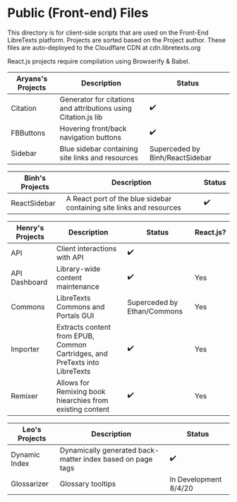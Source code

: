 Public (Front-end) Files
============
This directory is for client-side scripts that are used on the Front-End LibreTexts platform. Projects are sorted based on the Project author. These files are auto-deployed to the Cloudflare CDN at cdn.libretexts.org

React.js projects require compilation using Browserify & Babel.

| Aryans's Projects | Description                                                    | Status                          |
| ----------------- | -------------------------------------------------------------- | ------------------------------- |
| Citation          | Generator for citations and attributions using Citation.js lib | :heavy_check_mark:              |
| FBButtons         | Hovering front/back navigation buttons                         | :heavy_check_mark:              |
| Sidebar           | Blue sidebar containing site links and resources               | Superceded by Binh/ReactSidebar |


| Binh's Projects | Description                                                          | Status             |
| --------------- | -------------------------------------------------------------------- | ------------------ |
| ReactSidebar    | A React port of the blue sidebar containing site links and resources | :heavy_check_mark: |



| Henry's Projects | Description                                                                 | Status                      | React.js? |
| ---------------- | --------------------------------------------------------------------------- | --------------------------- | --------- |
| API              | Client interactions with API                                                | :heavy_check_mark:          |           |
| API Dashboard    | Library-wide content maintenance                                            | :heavy_check_mark:          | Yes       |
| Commons          | LibreTexts Commons and Portals GUI                                          | Superceded by Ethan/Commons | Yes       |
| Importer         | Extracts content from EPUB, Common Cartridges, and PreTexts into LibreTexts | :heavy_check_mark:          | Yes       |
| Remixer          | Allows for Remixing book hiearchies from existing content                   | :heavy_check_mark:          | Yes       |

| Leo's Projects | Description                                                | Status                |
| -------------- | ---------------------------------------------------------- | --------------------- |
| Dynamic Index  | Dynamically generated back-matter index based on page tags | :heavy_check_mark:    |
| Glossarizer    | Glossary tooltips                                          | In Development 8/4/20 |